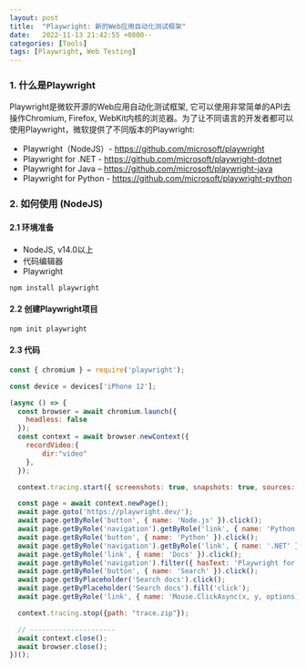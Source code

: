 ```yaml
---
layout: post
title:  "Playwright: 新的Web应用自动化测试框架"
date:   2022-11-13 21:42:55 +0800--
categories: [Tools]
tags: [Playwright, Web Testing]  
---
```


### 1. 什么是Playwright

Playwright是微软开源的Web应用自动化测试框架, 它可以使用非常简单的API去操作Chromium, Firefox, WebKit内核的浏览器。为了让不同语言的开发者都可以使用Playwright，微软提供了不同版本的Playwright:

- Playwright（NodeJS）- <https://github.com/microsoft/playwright>
- Playwright for .NET - <https://github.com/microsoft/playwright-dotnet>
- Playwright for Java – <https://github.com/microsoft/playwright-java>
- Playwright for Python - <https://github.com/microsoft/playwright-python>

### 2. 如何使用 (NodeJS)

#### 2.1 环境准备

- NodeJS, v14.0以上
- 代码编辑器
- Playwright
  
```npm
npm install playwright 
```

#### 2.2 创建Playwright项目

```npm
npm init playwright
```

#### 2.3 代码

```JavaScript
const { chromium } = require('playwright');

const device = devices['iPhone 12'];

(async () => {
  const browser = await chromium.launch({
    headless: false
  });
  const context = await browser.newContext({
    recordVideo:{ 
        dir:"video"
    },
  });

  context.tracing.start({ screenshots: true, snapshots: true, sources: true});

  const page = await context.newPage();
  await page.goto('https://playwright.dev/');
  await page.getByRole('button', { name: 'Node.js' }).click();
  await page.getByRole('navigation').getByRole('link', { name: 'Python' }).click();
  await page.getByRole('button', { name: 'Python' }).click();
  await page.getByRole('navigation').getByRole('link', { name: '.NET' }).click();
  await page.getByRole('link', { name: 'Docs' }).click();
  await page.getByRole('navigation').filter({ hasText: 'Playwright for .NETDocsAPI.NET.NETNode.jsPythonJavaCommunitySearchK' }).getByRole('link', { name: 'API' }).click();
  await page.getByRole('button', { name: 'Search' }).click();
  await page.getByPlaceholder('Search docs').click();
  await page.getByPlaceholder('Search docs').fill('click');
  await page.getByRole('link', { name: 'Mouse.ClickAsync(x, y, options)​ Mouse' }).click();

  context.tracing.stop({path: "trace.zip"});

  // ---------------------
  await context.close();
  await browser.close();
})();
```
